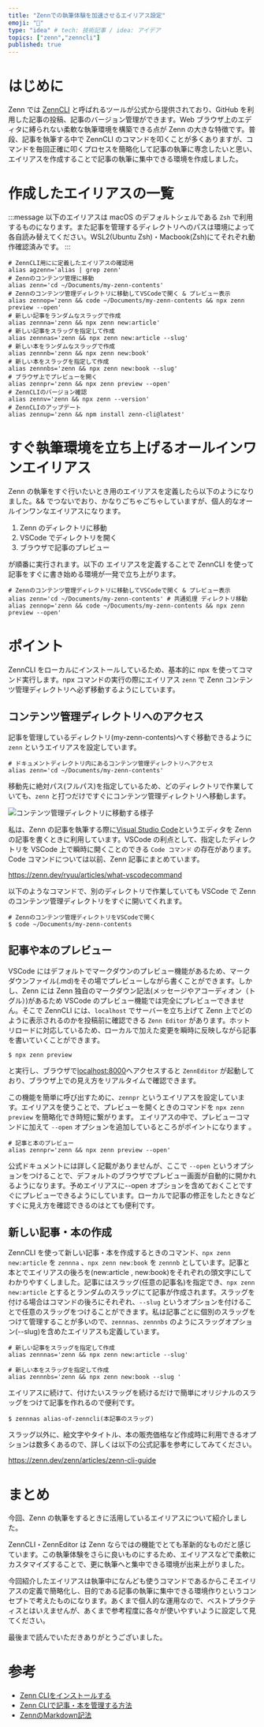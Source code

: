 ```yaml
---
title: "Zennでの執筆体験を加速させるエイリアス設定"
emoji: "🎢"
type: "idea" # tech: 技術記事 / idea: アイデア
topics: ["zenn","zenncli"]
published: true
---
```


# はじめに

Zenn では [ZennCLI](https://zenn.dev/zenn/articles/install-zenn-cli) と呼ばれるツールが公式から提供されており、GitHub を利用した記事の投稿、記事のバージョン管理ができます。Web ブラウザ上のエディタに縛られない柔軟な執筆環境を構築できる点が Zenn の大きな特徴です。普段、記事を執筆する中で ZennCLI のコマンドを叩くことが多くありますが、コマンドを毎回正確に叩くプロセスを簡略化して記事の執筆に専念したいと思い、エイリアスを作成することで記事の執筆に集中できる環境を作成しました。

# 作成したエイリアスの一覧

:::message
以下のエイリアスは macOS のデフォルトシェルである `Zsh` で利用するものになります。また記事を管理するディレクトリへのパスは環境によって各自読み替えてください。WSL2(Ubuntu Zsh)・Macbook(Zsh)にてそれぞれ動作確認済みです。
:::

```shell:.zshrc
# ZennCLI用にに定義したエイリアスの確認用
alias agzenn='alias | grep zenn'
# Zennのコンテンツ管理に移動
alias zenn='cd ~/Documents/my-zenn-contents'
# Zennのコンテンツ管理ディレクトリに移動してVSCodeで開く & プレビュー表示
alias zennop='zenn && code ~/Documents/my-zenn-contents && npx zenn preview --open'
# 新しい記事をランダムなスラッグで作成
alias zennna='zenn && npx zenn new:article'
# 新しい記事をスラッグを指定して作成
alias zennnas='zenn && npx zenn new:article --slug'
# 新しい本をランダムなスラッグで作成
alias zennnb='zenn && npx zenn new:book'
# 新しい本をスラッグを指定して作成
alias zennnbs='zenn && npx zenn new:book --slug'
# ブラウザ上でプレビューを開く
alias zennpr='zenn && npx zenn preview --open'
# ZennCLIのバージョン確認
alias zennv='zenn && npx zenn --version'
# ZennCLIのアップデート
alias zennup='zenn && npm install zenn-cli@latest'
```

# すぐ執筆環境を立ち上げるオールインワンエイリアス

Zenn の執筆をすぐ行いたいとき用のエイリアスを定義したら以下のようになりました。&& でつないでおり、かなりごちゃごちゃしていますが、個人的なオールインワンなエイリアスになります。

1. Zenn のディレクトリに移動
2. VSCode でディレクトリを開く
3. ブラウザで記事のプレビュー

が順番に実行されます。以下の  エイリアスを定義することで ZennCLI を使って記事をすぐに書き始める環境が一発で立ち上がります。

```shell:.zshrc
# Zennのコンテンツ管理ディレクトリに移動してVSCodeで開く & プレビュー表示
alias zenn='cd ~/Documents/my-zenn-contents' # 共通処理 ディレクトリ移動
alias zennop='zenn && code ~/Documents/my-zenn-contents && npx zenn preview --open'
```

# ポイント

ZennCLI をローカルにインストールしているため、基本的に npx を使ってコマンド実行します。npx コマンドの実行の際にエイリアス `zenn` で Zenn コンテンツ管理ディレクトリへ必ず移動するようにしています。
## コンテンツ管理ディレクトリへのアクセス

記事を管理しているディレクトリ(my-zenn-contents)へすぐ移動できるように `zenn` というエイリアスを設定しています。

```shell:.zshrc
# ドキュメントディレクトリ内にあるコンテンツ管理ディレクトリへアクセス
alias zenn='cd ~/Documents/my-zenn-contents'
```

移動先に絶対パス(フルパス)を指定しているため、どのディレクトリで作業していても、`zenn` と打つだけですぐにコンテンツ管理ディレクトリへ移動します。

![コンテンツ管理ディレクトリに移動する様子](https://storage.googleapis.com/zenn-user-upload/e84blxcz62h1s2s92vyq9e2ecyul)

私は、Zenn の記事を執筆する際に[Visual Studio Code](https://code.visualstudio.com/)というエディタを Zenn の記事を書くときに利用しています。VSCode の利点として、指定したディレクトリを VSCode 上で瞬時に開くことのできる `Code コマンド` の存在があります。Code コマンドについては以前、Zenn 記事にまとめています。

https://zenn.dev/ryuu/articles/what-vscodecommand

以下のようなコマンドで、別のディレクトリで作業していても VSCode で Zenn のコンテンツ管理ディレクトリをすぐに開いてくれます。

```shell:
# Zennのコンテンツ管理ディレクトリをVSCodeで開く
$ code ~/Documents/my-zenn-contents
```

## 記事や本のプレビュー

VSCode にはデフォルトでマークダウンのプレビュー機能があるため、マークダウンファイル(.md)をその場でプレビューしながら書くことができます。しかし、Zenn には Zenn 独自のマークダウン記法(メッセージやアコーディオン（トグル）)があるため VSCode のプレビュー機能では完全にプレビューできません。そこで ZennCLI には、`localhost` でサーバーを立ち上げて Zenn 上でどのように表示されるのかを投稿前に確認できる `Zenn Editor` があります。ホットリロードに対応しているため、ローカルで加えた変更を瞬時に反映しながら記事を書いていくことができます。

```shell
$ npx zenn preview
```

と実行し、ブラウザで[localhost:8000](http://localhost:8000)へアクセスすると `ZennEditor` が起動しており、ブラウザ上での見え方をリアルタイムで確認できます。

この機能を簡単に呼び出すために、`zennpr` というエイリアスを設定しています。エイリアスを使うことで、プレビューを開くときのコマンドを `npx zenn preview` を簡略化でき時短に繋がります。
エイリアスの中で、プレビューコマンドに加えて `--open` オプションを追加しているところがポイントになります 。

```shell:.zshrc
# 記事と本のプレビュー
alias zennpr='zenn && npx zenn preview --open'
```

公式ドキュメントには詳しく記載がありませんが、ここで `--open` というオプションをつけることで、デフォルトのブラウザでプレビュー画面が自動的に開かれるようになります。予めエイリアスに--open オプションを含めておくことですぐにプレビューできるようにしています。ローカルで記事の修正をしたときなどすぐに見え方を確認できるのはとても便利です。

## 新しい記事・本の作成

ZennCLI を使って新しい記事・本を作成するときのコマンド、`npx zenn new:article` を `zennna` 、`npx zenn new:book` を `zennnb` としています。記事と本とでエイリアスの後ろを(new:article , new:book)をそれぞれの頭文字にしてわかりやすくしました。記事にはスラッグ(任意の記事名)を指定でき、`npx zenn new:article` とするとランダムのスラッグにて記事が作成されます。スラッグを付ける場合はコマンドの後ろにそれぞれ、`--slug` というオプションを付けることで任意のスラッグをつけることができます。私は記事ごとに個別のスラッグをつけて管理することが多いので、`zennnas`、`zennnbs` のようにスラッグオプション(--slug)を含めたエイリアスも定義しています。

```shell:.zshrc
# 新しい記事をスラッグを指定して作成
alias zennnas='zenn && npx zenn new:article --slug'

# 新しい本をスラッグを指定して作成
alias zennnbs='zenn && npx zenn new:book --slug '
```

エイリアスに続けて、付けたいスラッグを続けるだけで簡単にオリジナルのスラッグをつけて記事を作れるので便利です。

```shell
$ zennnas alias-of-zenncli(本記事のスラッグ)
```

スラッグ以外に、絵文字やタイトル、本の販売価格など作成時に利用できるオプションは数多くあるので、詳しくは以下の公式記事を参考にしてみてください。

https://zenn.dev/zenn/articles/zenn-cli-guide

# まとめ

今回、Zenn の執筆をするときに活用しているエイリアスについて紹介しました。

ZennCLI・ZennEditor は Zenn ならではの機能でとても革新的なものだと感じています。この執筆体験をさらに良いものにするため、エイリアスなどで柔軟にカスタマイズすることで、更に執筆へと集中できる環境が出来上がりました。

今回紹介したエイリアスは執筆中になんども使うコマンドであるからこそエイリアスの定義で簡略化し、目的である記事の執筆に集中できる環境作りというコンセプトで考えたものになります。あくまで個人的な運用なので、ベストプラクティスとはいえませんが、あくまで参考程度に各々が使いやすいように設定して見てください。

最後まで読んでいただきありがとうございました。

# 参考

- [Zenn CLIをインストールする](https://zenn.dev/zenn/articles/install-zenn-cli)
- [Zenn CLIで記事・本を管理する方法](https://zenn.dev/zenn/articles/zenn-cli-guide)
- [ZennのMarkdown記法](https://zenn.dev/zenn/articles/markdown-guide)

